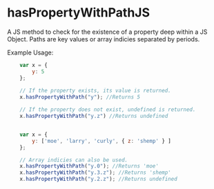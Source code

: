 hasPropertyWithPathJS
==================

A JS method to check for the existence of a property deep within a JS Object.
Paths are key values or array indicies separated by periods.

Example Usage:
```javascript
	var x = { 
		y: 5
	};
	
	// If the property exists, its value is returned.
	x.hasPropertyWithPath("y"); //Returns 5

	// If the property does not exist, undefined is returned.
	x.hasPropertyWithPath("y.z") //Returns undefined


	var x = {
		y: ['moe', 'larry', 'curly', { z: 'shemp' } ]
	};

	// Array indicies can also be used.
	x.hasPropertyWithPath("y.0"); //Returns 'moe'
	x.hasPropertyWithPath("y.3.z"); //Returns 'shemp'
	x.hasPropertyWithPath("y.2.z"); //Returns undefined
